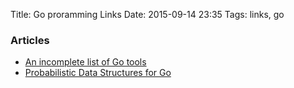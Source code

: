 Title: Go proramming Links 
Date: 2015-09-14 23:35
Tags: links, go

### Articles 

- [An incomplete list of Go tools](http://dominik.honnef.co/posts/2014/12/an_incomplete_list_of_go_tools/)
- [Probabilistic Data Structures for Go](http://blog.gopheracademy.com/advent-2014/go-probably/)



